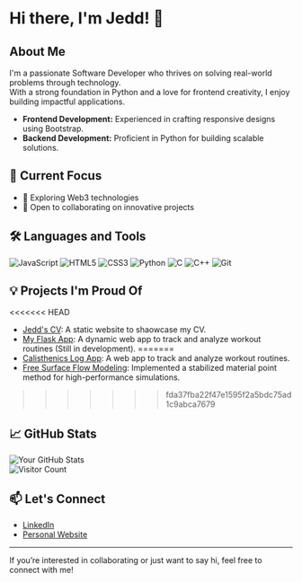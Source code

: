 # Hi there, I'm Jedd! 👋

## About Me

I'm a passionate Software Developer who thrives on solving real-world problems through technology.  
With a strong foundation in Python and a love for frontend creativity, I enjoy building impactful applications.  

- **Frontend Development:** Experienced in crafting responsive designs using Bootstrap.  
- **Backend Development:** Proficient in Python for building scalable solutions.  

## 🔭 Current Focus

- 🌱 Exploring Web3 technologies  
- 💼 Open to collaborating on innovative projects  

## 🛠️ Languages and Tools

![JavaScript](https://img.shields.io/badge/-JavaScript-F7DF1E?logo=javascript&logoColor=black&style=flat)
![HTML5](https://img.shields.io/badge/-HTML5-E34F26?logo=html5&logoColor=white&style=flat)
![CSS3](https://img.shields.io/badge/-CSS3-1572B6?logo=css3&logoColor=white&style=flat)
![Python](https://img.shields.io/badge/-Python-3776AB?logo=python&logoColor=white&style=flat)
![C](https://img.shields.io/badge/-C-A8B9CC?logo=c&logoColor=black&style=flat)
![C++](https://img.shields.io/badge/-C++-00599C?logo=c%2B%2B&logoColor=white&style=flat)
![Git](https://img.shields.io/badge/-Git-F05032?logo=git&logoColor=white&style=flat)

## 💡 Projects I'm Proud Of

<<<<<<< HEAD
- [Jedd's CV](https://github.com/jeddiot/jedd-cv): A static website to shaowcase my CV.
- [My Flask App](https://github.com/jeddiot/my-flask-app): A dynamic web app to track and analyze workout routines (Still in development).
=======
- [Calisthenics Log App](https://github.com/jeddiot/calisthenics-log): A web app to track and analyze workout routines.  
- [Free Surface Flow Modeling](https://github.com/jeddiot/free-surface-flow): Implemented a stabilized material point method for high-performance simulations.  
>>>>>>> fda37fba22f47e1595f2a5bdc75ad1c9abca7679

## 📈 GitHub Stats

![Your GitHub Stats](https://github-readme-stats.vercel.app/api?username=jeddiot&show_icons=true&theme=radical)  
![Visitor Count](https://komarev.com/ghpvc/?username=jeddiot&color=blue)

## 📫 Let's Connect

- [LinkedIn](https://www.linkedin.com/in/cheng-chun-yang/)  
- [Personal Website](https://jeddiot.github.io/jedd-cv/)  

---

If you’re interested in collaborating or just want to say hi, feel free to connect with me!
